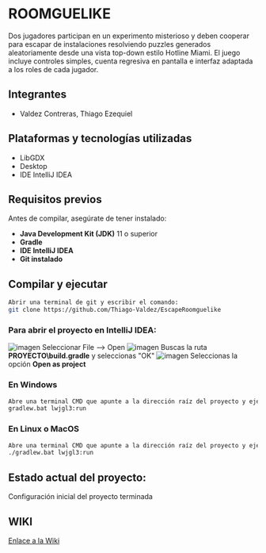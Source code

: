 
# ROOMGUELIKE

Dos jugadores participan en un experimento misterioso y deben cooperar para escapar de instalaciones resolviendo puzzles generados aleatoriamente desde una vista top-down estilo Hotline Miami. El juego incluye controles simples, cuenta regresiva en pantalla e interfaz adaptada a los roles de cada jugador.


## Integrantes

- Valdez Contreras, Thiago Ezequiel


## Plataformas  y tecnologías utilizadas

- LibGDX
- Desktop
- IDE IntelliJ IDEA


## Requisitos previos

Antes de compilar, asegúrate de tener instalado:

- **Java Development Kit (JDK)** 11 o superior
- **Gradle**
- **IDE IntelliJ IDEA**
- **Git instalado**

## Compilar y ejecutar

```bash
Abrir una terminal de git y escribir el comando:
git clone https://github.com/Thiago-Valdez/EscapeRoomguelike
```

### Para abrir el proyecto en IntelliJ IDEA:
![imagen](https://github.com/user-attachments/assets/3ee6c604-0122-4e90-b2aa-49ae399b69eb)
Seleccionar File --> Open
![imagen](https://github.com/user-attachments/assets/547b1fac-2b63-4163-9aa8-61c8d56f717b)
Buscas la ruta **PROYECTO\build.gradle** y seleccionas "OK"
![imagen](https://github.com/user-attachments/assets/981346de-5527-4260-b4e0-91f88a1a0d69)
Seleccionas la opción **Open as project**


### En Windows

```bash
Abre una terminal CMD que apunte a la dirección raíz del proyecto y ejecuta:
gradlew.bat lwjgl3:run
```

### En Linux o MacOS

```bash
Abre una terminal CMD que apunte a la dirección raíz del proyecto y ejecuta:
./gradlew.bat lwjgl3:run
```
## Estado actual del proyecto:

Configuración inicial del proyecto terminada


## WIKI

[Enlace a la Wiki](https://github.com/Thiago-Valdez/EscapeRoomguelike/wiki) 



